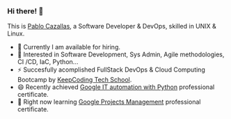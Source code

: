 ### Hi there! 👋
This is [Pablo Cazallas](https://www.linkedin.com/in/pablo-cazallas-gonzalez/), a Software Developer & DevOps, skilled in UNIX & Linux.

- 🔭 Currently I am available for hiring.
- 🤔 Interested in Software Development, Sys Admin, Agile methodologies, CI /CD, IaC, Python...
- ⚡ Succesfully acomplished FullStack DevOps & Cloud Computing Bootcamp by [KeepCoding Tech School](https://keepcoding.io/nuestros-bootcamps/full-stack-devops-bootcamp/).
- 😄 Recently achieved [Google IT automation with Python](https://coursera.org/share/407e7e916d8efb09fc429488f20b17e5) professional certificate.
- 🌱 Right now learning [Google Projects Management](https://www.coursera.org/programs/cc23-es-f5-0kdjn/professional-certificates/gestion-de-proyectos-de-google?authProvider=gwg-ent-inco) professional certificate.
  
<!--
**valande/valande** is a ✨ _special_ ✨ repository because its `README.md` (this file) appears on your GitHub profile.
Here are some ideas to get you started:

- 🔭 I’m currently working on ...
- 🌱 I’m currently learning ...
- 👯 I’m looking to collaborate on ...
- 🤔 I’m looking for help with ...
- 💬 Ask me about ...
- 📫 How to reach me: ...
- 😄 Pronouns: ...
- ⚡ Fun fact: ...
-->
